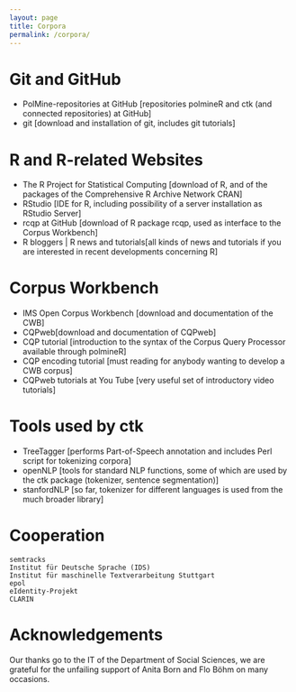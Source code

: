 ```yaml
---
layout: page
title: Corpora
permalink: /corpora/
---
```


# Git and GitHub
  * PolMine-repositories at GitHub [repositories polmineR and ctk (and connected repositories) at GitHub]
   * git [download and installation of git, includes git tutorials]

# R and R-related Websites
  * The R Project for Statistical Computing [download of R, and of the packages of the Comprehensive R Archive Network CRAN]
  * RStudio [IDE for R, including possibility of a server installation as RStudio Server]
  * rcqp at GitHub [download of R package rcqp, used as interface to the Corpus Workbench]
  * R bloggers | R news and tutorials[all kinds of news and tutorials if you are interested in recent developments concerning R]

# Corpus Workbench
* IMS Open Corpus Workbench [download and documentation of the CWB]
* CQPweb[download and documentation of CQPweb]
* CQP tutorial [introduction to the syntax of the Corpus Query Processor available through polmineR]
* CQP encoding tutorial [must reading for anybody wanting to develop a CWB corpus]
* CQPweb tutorials at You Tube [very useful set of introductory video tutorials]

# Tools used by ctk

* TreeTagger [performs Part-of-Speech annotation and includes Perl script for tokenizing corpora]
* openNLP [tools for standard NLP functions, some of which are used by the ctk package (tokenizer, sentence segmentation)]
* stanfordNLP [so far, tokenizer for different languages is used from the much broader library]

# Cooperation

    semtracks
    Institut für Deutsche Sprache (IDS)
    Institut für maschinelle Textverarbeitung Stuttgart
    epol
    eIdentity-Projekt
    CLARIN

# Acknowledgements

Our thanks go to the IT of the Department of Social Sciences, we are grateful for the unfailing support of Anita Born and Flo Böhm on many occasions.
